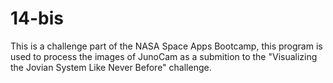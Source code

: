 # 14-bis
This is a challenge part of the NASA Space Apps Bootcamp, this program is used to process the images of JunoCam as a submition to the "Visualizing the Jovian System Like Never Before" challenge.
